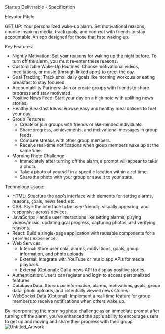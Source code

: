 Startup Deliverable - Specification

Elevator Pitch:

GET UP: Your personalized wake-up alarm. Set motivational reasons, choose inspiring media, track goals, and connect with friends to stay accountable. An app designed for those that hate waking up.

Key Features:

- Nightly Motivation: Set your reasons for waking up the night before. To turn off the alarm, you must re-enter these reasons.
- Customizable Wake-Up Routines: Choose motivational videos, meditations, or music (through linked apps) to greet the day.
- Goal Tracking: Track small daily goals like morning workouts or eating breakfast to stay focused.
- Accountability Partners: Join or create groups with friends to share progress and stay motivated.
- Positive News Feed: Start your day on a high note with uplifting news stories.
- Healthy Breakfast Ideas: Browse easy and healthy meal options to fuel your day.
- Group Features:
    - Create or join groups with friends or like-minded individuals.
    - Share progress, achievements, and motivational messages in group feeds.
    - Compare streaks with other group members.
    - Receive real-time notifications when group members wake up at the same time.
- Morning Photo Challenge:
    - Immediately after turning off the alarm, a prompt will appear to take a photo.
    - Take a photo of yourself in a specific location within a set time.
    - Share the photo with your group or save it to your stats.

Technology Usage:

- HTML: Structure the app's interface with elements for setting alarms, reasons, goals, news feed, etc.
- CSS: Style the interface to be user-friendly, visually appealing, and responsive across devices.
- JavaScript: Handle user interactions like setting alarms, playing videos/music, updating goal progress, capturing photos, and verifying reasons.
- React: Build a single-page application with reusable components for a seamless experience.
- Web Services:
    - Internal: Store user data, alarms, motivations, goals, group information, and photo uploads.
    - External: Integrate with YouTube or music app APIs for media playback.
    - External (Optional): Call a news API to display positive stories.
- Authentication: Users can register and login to access personalized features.
- Database Data: Store user information, alarms, motivations, goals, group data, photo uploads, and potentially viewed news stories.
- WebSocket Data (Optional): Implement a real-time feature for group members to receive notifications when others wake up.

By incorporating the morning photo challenge as an immediate prompt after turning off the alarm, you've enhanced the app's ability to encourage users to get up and moving and share their progress with their group.
![Untitled_Artwork](https://github.com/user-attachments/assets/8451ae28-e1b4-4c3a-a921-44424e6c624a)
